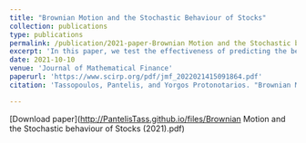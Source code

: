 ```yaml
---
title: "Brownian Motion and the Stochastic Behaviour of Stocks"
collection: publications
type: publications
permalink: /publication/2021-paper-Brownian Motion and the Stochastic behaviour of Stocks
excerpt: 'In this paper, we test the effectiveness of predicting the behavior of stocks utilizing stochastic calculus. We begin by exploring the intuition of Brownian motion by explaining its birth through the observations of Robert Brown and later through Bachelier’s work on its applications to the financial market and finally its rigorous and concretized form proposed by Norbert Wiener. The aforementioned motivates a stochastic differential equation to model the future price fluctuations of a stock wherein It\hat{o} integration is prominent and consequently expanded upon. The final part of this paper focuses on the accuracy of the model by back testing it with Apple stock and deriving a correlation coefficient.'
date: 2021-10-10
venue: 'Journal of Mathematical Finance'
paperurl: 'https://www.scirp.org/pdf/jmf_2022021415091864.pdf'
citation: 'Tassopoulos, Pantelis, and Yorgos Protonotarios. "Brownian Motion & the Stochastic Behavior of Stocks." Journal of Mathematical Finance 12.1 (2021): 138-149.'

---
```


[Download paper](http://PantelisTass.github.io/files/Brownian Motion and the Stochastic behaviour of Stocks (2021).pdf)

